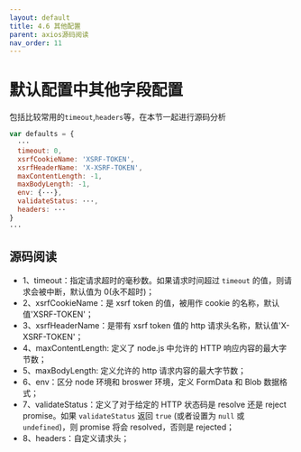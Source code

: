 ```yaml
---
layout: default
title: 4.6 其他配置
parent: axios源码阅读
nav_order: 11
---
```


# 默认配置中其他字段配置

包括比较常用的`timeout`,`headers`等，在本节一起进行源码分析

```javascript
var defaults = {
  ···
  timeout: 0,
  xsrfCookieName: 'XSRF-TOKEN',
  xsrfHeaderName: 'X-XSRF-TOKEN',
  maxContentLength: -1,
  maxBodyLength: -1,
  env: {···},
  validateStatus: ···,
  headers: ···
}
···
```

## 源码阅读

- 1、timeout：指定请求超时的毫秒数。如果请求时间超过 `timeout` 的值，则请求会被中断，默认值为 0(永不超时)；
- 2、xsrfCookieName：是 xsrf token 的值，被用作 cookie 的名称，默认值'XSRF-TOKEN'；
- 3、xsrfHeaderName：是带有 xsrf token 值的 http 请求头名称，默认值'X-XSRF-TOKEN'；
- 4、maxContentLength: 定义了 node.js 中允许的 HTTP 响应内容的最大字节数；
- 5、maxBodyLength: 定义允许的 http 请求内容的最大字节数；
- 6、env：区分 node 环境和 broswer 环境，定义 FormData 和 Blob 数据格式；
- 7、validateStatus：定义了对于给定的 HTTP 状态码是 resolve 还是 reject promise。如果 `validateStatus` 返回 `true` (或者设置为 `null` 或 `undefined`)，则 promise 将会 resolved，否则是 rejected；
- 8、headers：自定义请求头；
